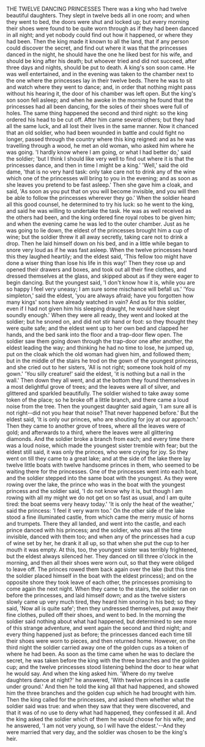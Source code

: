 THE TWELVE DANCING PRINCESSES
There
was
a
king
who
had
twelve
beautiful
daughters.
They
slept
in
twelve
beds
all
in
one
room;
and
when
they
went
to
bed,
the
doors
were
shut
and
locked
up;
but
every
morning
their
shoes
were
found
to
be
quite
worn
through
as
if
they
had
been
danced
in
all
night;
and
yet
nobody
could
find
out
how
it
happened,
or
where
they
had
been.
Then
the
king
made
it
known
to
all
the
land,
that
if
any
person
could
discover
the
secret,
and
find
out
where
it
was
that
the
princesses
danced
in
the
night,
he
should
have
the
one
he
liked
best
for
his
wife,
and
should
be
king
after
his
death;
but
whoever
tried
and
did
not
succeed,
after
three
days
and
nights,
should
be
put
to
death.
A
king's
son
soon
came.
He
was
well
entertained,
and
in
the
evening
was
taken
to
the
chamber
next
to
the
one
where
the
princesses
lay
in
their
twelve
beds.
There
he
was
to
sit
and
watch
where
they
went
to
dance;
and,
in
order
that
nothing
might
pass
without
his
hearing
it,
the
door
of
his
chamber
was
left
open.
But
the
king's
son
soon
fell
asleep;
and
when
he
awoke
in
the
morning
he
found
that
the
princesses
had
all
been
dancing,
for
the
soles
of
their
shoes
were
full
of
holes.
The
same
thing
happened
the
second
and
third
night:
so
the
king
ordered
his
head
to
be
cut
off.
After
him
came
several
others;
but
they
had
all
the
same
luck,
and
all
lost
their
lives
in
the
same
manner.
Now
it
chanced
that
an
old
soldier,
who
had
been
wounded
in
battle
and
could
fight
no
longer,
passed
through
the
country
where
this
king
reigned:
and
as
he
was
travelling
through
a
wood,
he
met
an
old
woman,
who
asked
him
where
he
was
going.
'I
hardly
know
where
I
am
going,
or
what
I
had
better
do,'
said
the
soldier;
'but
I
think
I
should
like
very
well
to
find
out
where
it
is
that
the
princesses
dance,
and
then
in
time
I
might
be
a
king.'
'Well,'
said
the
old
dame,
'that
is
no
very
hard
task:
only
take
care
not
to
drink
any
of
the
wine
which
one
of
the
princesses
will
bring
to
you
in
the
evening;
and
as
soon
as
she
leaves
you
pretend
to
be
fast
asleep.'
Then
she
gave
him
a
cloak,
and
said,
'As
soon
as
you
put
that
on
you
will
become
invisible,
and
you
will
then
be
able
to
follow
the
princesses
wherever
they
go.'
When
the
soldier
heard
all
this
good
counsel,
he
determined
to
try
his
luck:
so
he
went
to
the
king,
and
said
he
was
willing
to
undertake
the
task.
He
was
as
well
received
as
the
others
had
been,
and
the
king
ordered
fine
royal
robes
to
be
given
him;
and
when
the
evening
came
he
was
led
to
the
outer
chamber.
Just
as
he
was
going
to
lie
down,
the
eldest
of
the
princesses
brought
him
a
cup
of
wine;
but
the
soldier
threw
it
all
away
secretly,
taking
care
not
to
drink
a
drop.
Then
he
laid
himself
down
on
his
bed,
and
in
a
little
while
began
to
snore
very
loud
as
if
he
was
fast
asleep.
When
the
twelve
princesses
heard
this
they
laughed
heartily;
and
the
eldest
said,
'This
fellow
too
might
have
done
a
wiser
thing
than
lose
his
life
in
this
way!'
Then
they
rose
up
and
opened
their
drawers
and
boxes,
and
took
out
all
their
fine
clothes,
and
dressed
themselves
at
the
glass,
and
skipped
about
as
if
they
were
eager
to
begin
dancing.
But
the
youngest
said,
'I
don't
know
how
it
is,
while
you
are
so
happy
I
feel
very
uneasy;
I
am
sure
some
mischance
will
befall
us.'
'You
simpleton,'
said
the
eldest,
'you
are
always
afraid;
have
you
forgotten
how
many
kings'
sons
have
already
watched
in
vain?
And
as
for
this
soldier,
even
if
I
had
not
given
him
his
sleeping
draught,
he
would
have
slept
soundly
enough.'
When
they
were
all
ready,
they
went
and
looked
at
the
soldier;
but
he
snored
on,
and
did
not
stir
hand
or
foot:
so
they
thought
they
were
quite
safe;
and
the
eldest
went
up
to
her
own
bed
and
clapped
her
hands,
and
the
bed
sank
into
the
floor
and
a
trap-door
flew
open.
The
soldier
saw
them
going
down
through
the
trap-door
one
after
another,
the
eldest
leading
the
way;
and
thinking
he
had
no
time
to
lose,
he
jumped
up,
put
on
the
cloak
which
the
old
woman
had
given
him,
and
followed
them;
but
in
the
middle
of
the
stairs
he
trod
on
the
gown
of
the
youngest
princess,
and
she
cried
out
to
her
sisters,
'All
is
not
right;
someone
took
hold
of
my
gown.'
'You
silly
creature!'
said
the
eldest,
'it
is
nothing
but
a
nail
in
the
wall.'
Then
down
they
all
went,
and
at
the
bottom
they
found
themselves
in
a
most
delightful
grove
of
trees;
and
the
leaves
were
all
of
silver,
and
glittered
and
sparkled
beautifully.
The
soldier
wished
to
take
away
some
token
of
the
place;
so
he
broke
off
a
little
branch,
and
there
came
a
loud
noise
from
the
tree.
Then
the
youngest
daughter
said
again,
'I
am
sure
all
is
not
right--did
not
you
hear
that
noise?
That
never
happened
before.'
But
the
eldest
said,
'It
is
only
our
princes,
who
are
shouting
for
joy
at
our
approach.'
Then
they
came
to
another
grove
of
trees,
where
all
the
leaves
were
of
gold;
and
afterwards
to
a
third,
where
the
leaves
were
all
glittering
diamonds.
And
the
soldier
broke
a
branch
from
each;
and
every
time
there
was
a
loud
noise,
which
made
the
youngest
sister
tremble
with
fear;
but
the
eldest
still
said,
it
was
only
the
princes,
who
were
crying
for
joy.
So
they
went
on
till
they
came
to
a
great
lake;
and
at
the
side
of
the
lake
there
lay
twelve
little
boats
with
twelve
handsome
princes
in
them,
who
seemed
to
be
waiting
there
for
the
princesses.
One
of
the
princesses
went
into
each
boat,
and
the
soldier
stepped
into
the
same
boat
with
the
youngest.
As
they
were
rowing
over
the
lake,
the
prince
who
was
in
the
boat
with
the
youngest
princess
and
the
soldier
said,
'I
do
not
know
why
it
is,
but
though
I
am
rowing
with
all
my
might
we
do
not
get
on
so
fast
as
usual,
and
I
am
quite
tired:
the
boat
seems
very
heavy
today.'
'It
is
only
the
heat
of
the
weather,'
said
the
princess:
'I
feel
it
very
warm
too.'
On
the
other
side
of
the
lake
stood
a
fine
illuminated
castle,
from
which
came
the
merry
music
of
horns
and
trumpets.
There
they
all
landed,
and
went
into
the
castle,
and
each
prince
danced
with
his
princess;
and
the
soldier,
who
was
all
the
time
invisible,
danced
with
them
too;
and
when
any
of
the
princesses
had
a
cup
of
wine
set
by
her,
he
drank
it
all
up,
so
that
when
she
put
the
cup
to
her
mouth
it
was
empty.
At
this,
too,
the
youngest
sister
was
terribly
frightened,
but
the
eldest
always
silenced
her.
They
danced
on
till
three
o'clock
in
the
morning,
and
then
all
their
shoes
were
worn
out,
so
that
they
were
obliged
to
leave
off.
The
princes
rowed
them
back
again
over
the
lake
(but
this
time
the
soldier
placed
himself
in
the
boat
with
the
eldest
princess);
and
on
the
opposite
shore
they
took
leave
of
each
other,
the
princesses
promising
to
come
again
the
next
night.
When
they
came
to
the
stairs,
the
soldier
ran
on
before
the
princesses,
and
laid
himself
down;
and
as
the
twelve
sisters
slowly
came
up
very
much
tired,
they
heard
him
snoring
in
his
bed;
so
they
said,
'Now
all
is
quite
safe';
then
they
undressed
themselves,
put
away
their
fine
clothes,
pulled
off
their
shoes,
and
went
to
bed.
In
the
morning
the
soldier
said
nothing
about
what
had
happened,
but
determined
to
see
more
of
this
strange
adventure,
and
went
again
the
second
and
third
night;
and
every
thing
happened
just
as
before;
the
princesses
danced
each
time
till
their
shoes
were
worn
to
pieces,
and
then
returned
home.
However,
on
the
third
night
the
soldier
carried
away
one
of
the
golden
cups
as
a
token
of
where
he
had
been.
As
soon
as
the
time
came
when
he
was
to
declare
the
secret,
he
was
taken
before
the
king
with
the
three
branches
and
the
golden
cup;
and
the
twelve
princesses
stood
listening
behind
the
door
to
hear
what
he
would
say.
And
when
the
king
asked
him.
'Where
do
my
twelve
daughters
dance
at
night?'
he
answered,
'With
twelve
princes
in
a
castle
under
ground.'
And
then
he
told
the
king
all
that
had
happened,
and
showed
him
the
three
branches
and
the
golden
cup
which
he
had
brought
with
him.
Then
the
king
called
for
the
princesses,
and
asked
them
whether
what
the
soldier
said
was
true:
and
when
they
saw
that
they
were
discovered,
and
that
it
was
of
no
use
to
deny
what
had
happened,
they
confessed
it
all.
And
the
king
asked
the
soldier
which
of
them
he
would
choose
for
his
wife;
and
he
answered,
'I
am
not
very
young,
so
I
will
have
the
eldest.'--And
they
were
married
that
very
day,
and
the
soldier
was
chosen
to
be
the
king's
heir.
